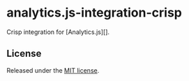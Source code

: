 # analytics.js-integration-crisp

Crisp integration for [Analytics.js][].

## License

Released under the [MIT license](LICENSE).
